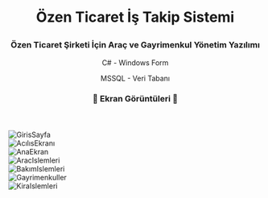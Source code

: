 # <p align="center">  Özen Ticaret İş Takip Sistemi</p>
### <p align="center">Özen Ticaret Şirketi İçin Araç ve Gayrimenkul Yönetim Yazılımı</p>
 <p align="center">C# - Windows Form</p>
<p align="center">MSSQL - Veri Tabanı</p>

### <p align="center">📌 Ekran Görüntüleri 📌</p><br>
![GirisSayfa](https://github.com/oozen9/Ozen-Ticaret-Is-Takip-Sistemi/blob/main/ScreenShots/1.png)<br>
![AcılısEkranı](https://github.com/oozen9/Ozen-Ticaret-Is-Takip-Sistemi/blob/main/ScreenShots/2.png)<br>
![AnaEkran](https://github.com/oozen9/Ozen-Ticaret-Is-Takip-Sistemi/blob/main/ScreenShots/3.png)<br>
![AracIslemleri](https://github.com/oozen9/Ozen-Ticaret-Is-Takip-Sistemi/blob/main/ScreenShots/4.png)<br>
![BakımIslemleri](https://github.com/oozen9/Ozen-Ticaret-Is-Takip-Sistemi/blob/main/ScreenShots/5.png)<br>
![Gayrimenkuller](https://github.com/oozen9/Ozen-Ticaret-Is-Takip-Sistemi/blob/main/ScreenShots/6.png)<br>
![KiraIslemleri](https://github.com/oozen9/Ozen-Ticaret-Is-Takip-Sistemi/blob/main/ScreenShots/7.png)<br>
